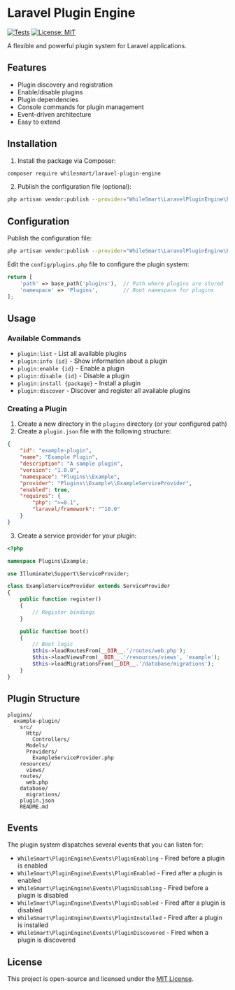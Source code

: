 # Laravel Plugin Engine

[![Tests](https://github.com/whilesmart/laravel-plugin-engine/actions/workflows/tests.yml/badge.svg?branch=main)](https://github.com/whilesmart/laravel-plugin-engine/actions/workflows/tests.yml)
[![License: MIT](https://img.shields.io/badge/License-MIT-yellow.svg)](LICENSE)

A flexible and powerful plugin system for Laravel applications.

## Features

- Plugin discovery and registration
- Enable/disable plugins
- Plugin dependencies
- Console commands for plugin management
- Event-driven architecture
- Easy to extend

## Installation

1. Install the package via Composer:

```bash
composer require whilesmart/laravel-plugin-engine
```

2. Publish the configuration file (optional):

```bash
php artisan vendor:publish --provider="WhileSmart\LaravelPluginEngine\Providers\PluginServiceProvider" --tag=config
```

## Configuration

Publish the configuration file:

```bash
php artisan vendor:publish --provider="WhileSmart\LaravelPluginEngine\Providers\PluginServiceProvider" --tag=config
```

Edit the `config/plugins.php` file to configure the plugin system:

```php
return [
    'path' => base_path('plugins'),  // Path where plugins are stored
    'namespace' => 'Plugins',        // Root namespace for plugins
];
```

## Usage

### Available Commands

- `plugin:list` - List all available plugins
- `plugin:info {id}` - Show information about a plugin
- `plugin:enable {id}` - Enable a plugin
- `plugin:disable {id}` - Disable a plugin
- `plugin:install {package}` - Install a plugin
- `plugin:discover` - Discover and register all available plugins

### Creating a Plugin

1. Create a new directory in the `plugins` directory (or your configured path)
2. Create a `plugin.json` file with the following structure:

```json
{
    "id": "example-plugin",
    "name": "Example Plugin",
    "description": "A sample plugin",
    "version": "1.0.0",
    "namespace": "Plugins\\Example",
    "provider": "Plugins\\Example\\ExampleServiceProvider",
    "enabled": true,
    "requires": {
        "php": ">=8.1",
        "laravel/framework": "^10.0"
    }
}
```

3. Create a service provider for your plugin:

```php
<?php

namespace Plugins\Example;

use Illuminate\Support\ServiceProvider;

class ExampleServiceProvider extends ServiceProvider
{
    public function register()
    {
        // Register bindings
    }

    public function boot()
    {
        // Boot logic
        $this->loadRoutesFrom(__DIR__.'/routes/web.php');
        $this->loadViewsFrom(__DIR__.'/resources/views', 'example');
        $this->loadMigrationsFrom(__DIR__.'/database/migrations');
    }
}
```

## Plugin Structure

```
plugins/
  example-plugin/
    src/
      Http/
        Controllers/
      Models/
      Providers/
        ExampleServiceProvider.php
    resources/
      views/
    routes/
      web.php
    database/
      migrations/
    plugin.json
    README.md
```

## Events

The plugin system dispatches several events that you can listen for:

- `WhileSmart\PluginEngine\Events\PluginEnabling` - Fired before a plugin is enabled
- `WhileSmart\PluginEngine\Events\PluginEnabled` - Fired after a plugin is enabled
- `WhileSmart\PluginEngine\Events\PluginDisabling` - Fired before a plugin is disabled
- `WhileSmart\PluginEngine\Events\PluginDisabled` - Fired after a plugin is disabled
- `WhileSmart\PluginEngine\Events\PluginInstalled` - Fired after a plugin is installed
- `WhileSmart\PluginEngine\Events\PluginDiscovered` - Fired when a plugin is discovered

## License

This project is open-source and licensed under the [MIT License](./LICENSE). 
